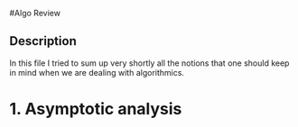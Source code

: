 #Algo Review
## Description
In this file I tried to sum up very shortly all the notions that one should keep in mind when we are dealing with algorithmics.

# 1. Asymptotic analysis
